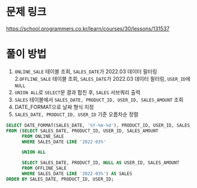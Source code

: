 # 문제 링크

https://school.programmers.co.kr/learn/courses/30/lessons/131537

# 풀이 방법

1. `ONLINE_SALE` 테이블 조회, `SALES_DATE`가 2022.03 데이터 필터링
   2.`OFFLINE_SALE` 테이블 조회, `SALES_DATE`가 2022.03 데이터 필터링, `USER_ID`에 `NULL`
3. `UNION ALL`로 `SELECT`문 결과 합친 후, `SALES` 서브쿼리 출력
4. `SALES` 테이블에서 `SALES_DATE, PRODUCT_ID, USER_ID, SALES_AMOUNT` 조회
5. DATE_FORMAT으로 날짜 형식 지정
6. `SALES_DATE, PRODUCT_ID, USER_ID` 기준 오름차순 정렬

```sql 
SELECT DATE_FORMAT(SALES_DATE, '%Y-%m-%d'), PRODUCT_ID, USER_ID, SALES_AMOUNT
FROM (SELECT SALES_DATE, PRODUCT_ID, USER_ID, SALES_AMOUNT
      FROM ONLINE_SALE
      WHERE SALES_DATE LIKE '2022-03%'

      UNION ALL

      SELECT SALES_DATE, PRODUCT_ID, NULL AS USER_ID, SALES_AMOUNT
      FROM OFFLINE_SALE
      WHERE SALES_DATE LIKE '2022-03%') AS SALES
ORDER BY SALES_DATE, PRODUCT_ID, USER_ID;
```


